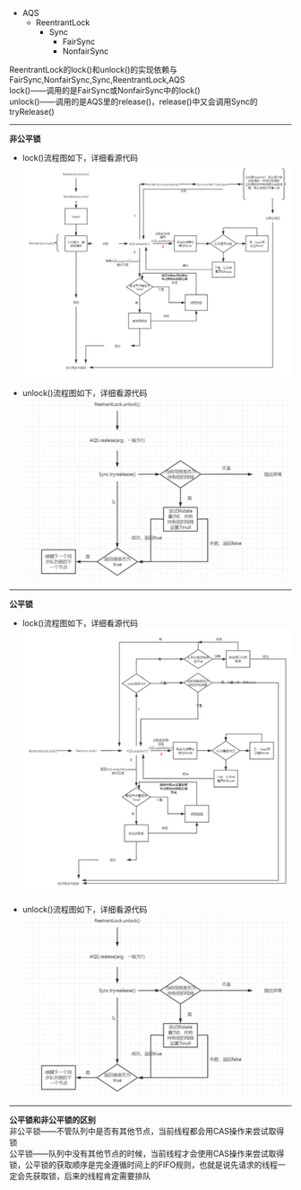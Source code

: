 * AQS
  * ReentrantLock
     * Sync
        * FairSync
        * NonfairSync   
   
ReentrantLock的lock()和unlock()的实现依赖与FairSync,NonfairSync,Sync,ReentrantLock,AQS     
lock()——调用的是FairSync或NonfairSync中的lock()     
unlock()——调用的是AQS里的release()，release()中又会调用Sync的tryRelease()    
***
**非公平锁**    

* lock()流程图如下，详细看源代码
  ![alt 属性文本](../picture/p1.png)

* unlock()流程图如下，详细看源代码   
  ![alt 属性文本](../picture/img_11.png)
***
**公平锁**  
* lock()流程图如下，详细看源代码
  ![alt 属性文本](../picture/2.png)


* unlock()流程图如下，详细看源代码   
  ![alt 属性文本](../picture/img_11.png)  
  
***
**公平锁和非公平锁的区别**   
非公平锁——不管队列中是否有其他节点，当前线程都会用CAS操作来尝试取得锁    
公平锁——队列中没有其他节点的时候，当前线程才会使用CAS操作来尝试取得锁，公平锁的获取顺序是完全遵循时间上的FIFO规则，也就是说先请求的线程一定会先获取锁，后来的线程肯定需要排队